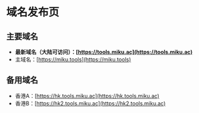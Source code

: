 # 域名发布页

## 主要域名

- **最新域名（大陆可访问）：[https://tools.miku.ac](https://tools.miku.ac)**
- 主域名：[https://miku.tools](https://miku.tools)

## 备用域名
- 香港A：[https://hk.tools.miku.ac](https://hk.tools.miku.ac)
- 香港B：[https://hk2.tools.miku.ac](https://hk2.tools.miku.ac)
